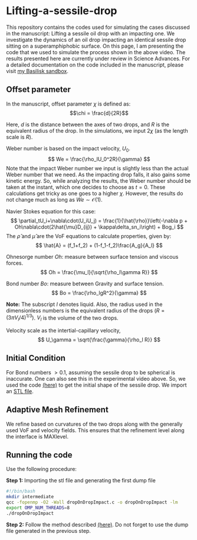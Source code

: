 # Lifting-a-sessile-drop
This repository contains the codes used for simulating the cases discussed in the manuscript: Lifting a sessile oil drop with an impacting one.
We investigate the dynamics of an oil drop impacting an identical sessile drop sitting on a superamphiphobic surface.
On this page, I am presenting the code that we used to simulate the process shown in the above video. The results presented here are currently under review in Science Advances. For a detailed documentation on the code included in the manuscript, please visit [my Basilisk sandbox](http://basilisk.fr/sandbox/vatsal/DropOnDropImpact/dropOnDropImpact.c).

## Offset parameter
In the manuscript, offset parameter $\chi$ is defined as:
$$\chi = \frac{d}{2R}$$

Here, $d$ is the distance between the axes of two drops, and $R$ is the equivalent radius of the drop. In the simulations, we input $2\chi$ (as the length scale is $R$).

Weber number is based on the impact velocity, $U_0$.
$$ We = \frac{\rho_lU_0^2R}{\gamma} $$
Note that the impact Weber number we input is slightly less than the actual Weber number that we need. As the impacting drop falls, it also gains some kinetic energy. So, while analyzing the results, the Weber number should be taken at the instant, which one decides to choose as $t = 0$. These calculations get tricky as one goes to a higher $\chi$. However, the results do not change much as long as $We \sim \mathcal{O}(1)$.

Navier Stokes equation for this case:
$$
\partial_tU_i+\nabla\cdot(U_iU_j) =
\frac{1}{\hat{\rho}}\left(-\nabla p + Oh\nabla\cdot(2\hat{\mu}D_{ij}) + \kappa\delta_sn_i\right) + Bog_i
$$
The $\hat{\rho}$ and $\hat{\mu}$ are the VoF equations to calculate properties, given by:
$$
\hat{A} = (f_1+f_2) + (1-f_1-f_2)\frac{A_g}{A_l}
$$

Ohnesorge number $Oh$: measure between surface tension and viscous forces.
$$ Oh = \frac{\mu_l}{\sqrt{\rho_l\gamma R}} $$

Bond number $Bo$: measure between Gravity and surface tension.
$$ Bo = \frac{\rho_lgR^2}{\gamma} $$

**Note:** The subscript $l$ denotes liquid. Also, the radius used in the dimensionless numbers is the equivalent radius of the drops $\left(R = \left(3\pi V_l/4\right)^{1/3}\right)$. $V_l$ is the volume of the two drops.

Velocity scale as the intertial-capillary velocity,
$$ U_\gamma = \sqrt{\frac{\gamma}{\rho_l R}} $$

## Initial Condition

For Bond numbers $> 0.1$, assuming the sessile drop to be spherical is inaccurate. One can also see this in the experimental video above. So, we used the code [(here)](http://basilisk.fr/sandbox/vatsal/DropDeposition/DropDeposition.c) to get the initial shape of the sessile drop. We import an [STL file](https://www.dropbox.com/s/uenhig7lfhvss66/Sessile-Bo0.3080.stl?dl=0).

## Adaptive Mesh Refinement
We refine based on curvatures of the two drops along with the generally used VoF and velocity fields. This ensures that the refinement level along the interface is MAXlevel.

## Running the code

Use the following procedure:

**Step 1:** Importing the stl file and generating the first dump file

~~~bash
#!/bin/bash
mkdir intermediate
qcc -fopenmp -O2 -Wall dropOnDropImpact.c -o dropOnDropImpact -lm
export OMP_NUM_THREADS=8
./dropOnDropImpact
~~~

**Step 2:** Follow the method described [(here)](http://basilisk.fr/src/Tips#running-on-supercomputers). Do not forget to use the dump file generated in the previous step.
